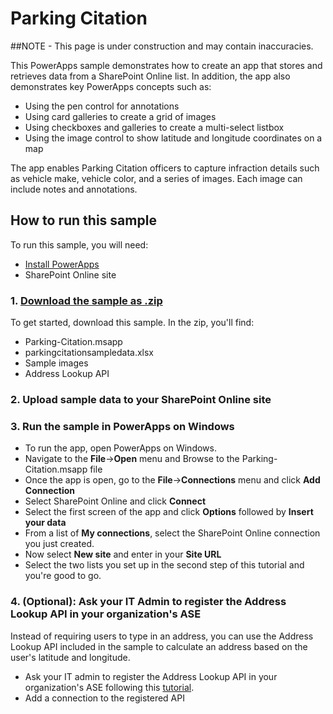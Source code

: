 <properties
    pageTitle="Parking Citation Sample App | Microsoft Azure"
    description="Sample PowerApp with SharePoint Online as a data source"
    services="powerapps"
    documentationCenter="na"
    authors="merwanhade"
    manager="dwrede"
    editor=""
    tags=""/>

<tags
   ms.service="powerapps"
   ms.devlang="na"
   ms.topic="article"
   ms.tgt_pltfrm="na"
   ms.workload="na"
   ms.date="11/17/2015"
   ms.author="mhade"/>

# Parking Citation #
##NOTE - This page is under construction and may contain inaccuracies. 

This PowerApps sample demonstrates how to create an app that stores and retrieves data from a SharePoint Online list. In addition, the app also demonstrates key PowerApps concepts such as:

- Using the pen control for annotations
- Using card galleries to create a grid of images
- Using checkboxes and galleries to create a multi-select listbox
- Using the image control to show latitude and longitude coordinates on a map 

The app enables Parking Citation officers to capture infraction details such as vehicle make, vehicle color, and a series of images. Each image can include notes and annotations. 

## How to run this sample ##
To run this sample, you will need:

- [Install PowerApps](http://aka.ms/powerappsinstall)
- SharePoint Online site 


### 1. [Download the sample as .zip](http://aka.ms/parkingcitationsample)
To get started, download this sample. In the zip, you'll find: 

- Parking-Citation.msapp
- parkingcitationsampledata.xlsx
- Sample images 
- Address Lookup API

### 2. Upload sample data to your SharePoint Online site


### 3. Run the sample in PowerApps on Windows
- To run the app, open PowerApps on Windows. 
- Navigate to the **File**->**Open** menu and Browse to the Parking-Citation.msapp file
- Once the app is open, go to the **File**->**Connections** menu and click **Add Connection**
- Select SharePoint Online and click **Connect**
- Select the first screen of the app and click **Options** followed by **Insert your data**
- From a list of **My connections**, select the SharePoint Online connection you just created.
- Now select **New site** and enter in your **Site URL** 
- Select the two lists you set up in the second step of this tutorial and you're good to go. 

### 4. (Optional): Ask your IT Admin to register the Address Lookup API in your organization's ASE
Instead of requiring users to type in an address, you can use the Address Lookup API included in the sample to calculate an address based on the user's latitude and longitude. 

- Ask your IT admin to register the Address Lookup API in your organization's ASE following this [tutorial](www.powerapps.com/en-us/articles/powerapps-register-api-hosted-in-app-service). 
- Add a connection to the registered API